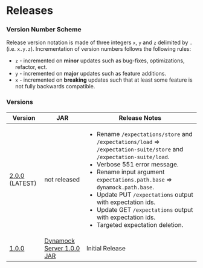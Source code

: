 # Releases

### Version Number Scheme
Release version notation is made of three integers `x`, `y` and `z` delimited by `.` (i.e. `x.y.z`). Incrementation of version numbers follows the following rules:
- `z` - incremented on **minor** updates such as bug-fixes, optimizations, refactor, ect.
- `y` - incremented on **major** updates such as feature additions.
- `x` - incremented on **breaking** updates such that at least some feature is not fully backwards compatible.

### Versions

|Version|JAR|Release Notes|
|---|---|---|
|[2.0.0](../README.md) (LATEST)|not released|<ul><li>Rename `/expectations/store` and `/expectations/load` => `/expectation-suite/store` and `/expectation-suite/load`.</li><li>Verbose 551 error message.</li><li>Rename input argument `expectations.path.base` => `dynamock.path.base`.</li><li>Update PUT `/expectations` output with expectation ids.</li><li>Update GET `/expectations` output with expectation ids.</li><li>Targeted expectation deletion.</li></ul>|
|[1.0.0](https://github.com/dzegel/DynamockServer/tree/Version_1.0.0)|[Dynamock Server 1.0.0 JAR](DynamockServer-1.0.0.jar)|Initial Release|
